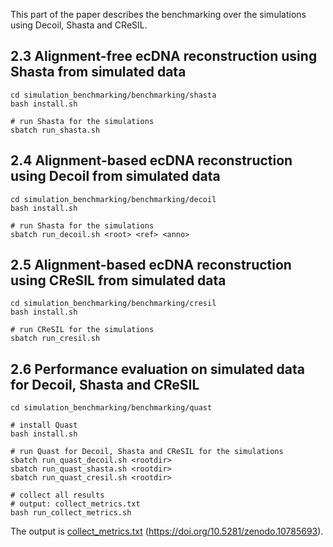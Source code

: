 This part of the paper describes the benchmarking over the simulations using Decoil, Shasta and CReSIL.

## 2.3 Alignment-free ecDNA reconstruction using Shasta from simulated data

```
cd simulation_benchmarking/benchmarking/shasta
bash install.sh

# run Shasta for the simulations
sbatch run_shasta.sh
```

## 2.4 Alignment-based ecDNA reconstruction using Decoil from simulated data

```
cd simulation_benchmarking/benchmarking/decoil
bash install.sh

# run Shasta for the simulations
sbatch run_decoil.sh <root> <ref> <anno>
```

## 2.5 Alignment-based ecDNA reconstruction using CReSIL from simulated data

```
cd simulation_benchmarking/benchmarking/cresil
bash install.sh

# run CReSIL for the simulations
sbatch run_cresil.sh
```

## 2.6 Performance evaluation on simulated data for Decoil, Shasta and CReSIL

```
cd simulation_benchmarking/benchmarking/quast

# install Quast
bash install.sh

# run Quast for Decoil, Shasta and CReSIL for the simulations
sbatch run_quast_decoil.sh <rootdir>
sbatch run_quast_shasta.sh <rootdir>
sbatch run_quast_cresil.sh <rootdir>

# collect all results
# output: collect_metrics.txt
bash run_collect_metrics.sh
```

The output is [collect_metrics.txt](../data/simulation_benchmarking/benckmarking/collect_metrics.txt) (https://doi.org/10.5281/zenodo.10785693).